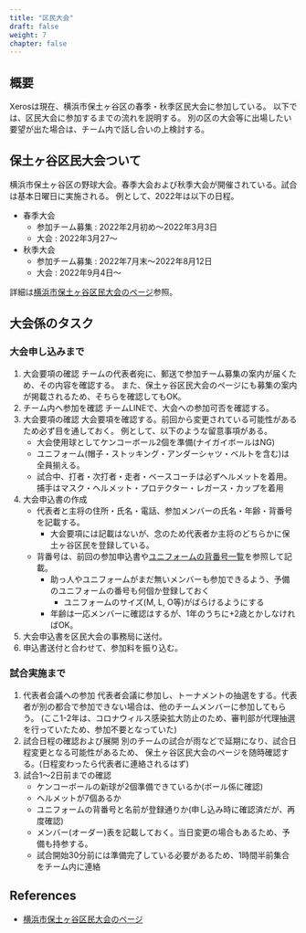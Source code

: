 ```yaml
---
title: "区民大会"
draft: false
weight: 7
chapter: false
---
```


## 概要

Xerosは現在、横浜市保土ヶ谷区の春季・秋季区民大会に参加している。
以下では、区民大会に参加するまでの流れを説明する。
別の区の大会等に出場したい要望が出た場合は、チーム内で話し合いの上検討する。

## 保土ヶ谷区民大会ついて

横浜市保土ヶ谷区の野球大会。春季大会および秋季大会が開催されている。試合は基本日曜日に実施される。
例として、2022年は以下の日程。

- 春季大会
  - 参加チーム募集 : 2022年2月初め～2022年3月3日
  - 大会 : 2022年3月27～
- 秋季大会
  - 参加チーム募集 : 2022年7月末～2022年8月12日
  - 大会 : 2022年9月4日～

詳細は[横浜市保土ヶ谷区民大会のページ](http://kokudai.gotohp.jp/kumin/top.html)参照。

## 大会係のタスク

### 大会申し込みまで

1. 大会要項の確認
チームの代表者宛に、郵送で参加チーム募集の案内が届くため、その内容を確認する。
また、保土ヶ谷区民大会のページにも募集の案内が掲載されるため、そちらを確認してもOK。
1. チーム内へ参加を確認
チームLINEで、大会への参加可否を確認する。
1. 大会要項の確認
大会要項を確認する。前回から変更されている可能性があるため必ず目を通しておく。  例として、以下のような留意事項がある。
   - 大会使用球としてケンコーボール2個を準備(ナイガイボールはNG)
   - ユニフォーム(帽子・ストッキング・アンダーシャツ・ベルトを含む)は全員揃える。
   - 試合中、打者・次打者・走者・ベースコーチは必ずヘルメットを着用。捕手はマスク・ヘルメット・プロテクター・レガース・カップを着用
1. 大会申込書の作成
   - 代表者と主将の住所・氏名・電話、参加メンバーの氏名・年齢・背番号を記載する。
     - 大会要項には記載はないが、念のため代表者か主将のどちらかに保土ヶ谷区民を登録している。
   - 背番号は、前回の参加申込書や[ユニフォームの背番号一覧](https://docs.google.com/spreadsheets/d/10Yw4BBcUwS_rYyfVtLdFKmGq-w5ArhuFeoCh2UAPdG0/edit?usp=drivesdk)を参照して記載。
     - 助っ人やユニフォームがまだ無いメンバーも参加できるよう、予備のユニフォームの番号も何個か登録しておく
       - ユニフォームのサイズ(M, L, O等)がばらけるようにする
     - 年齢は一応メンバーに確認はするが、1年のうちに+2歳とかしなければOK。
1. 大会申込書を区民大会の事務局に送付。
1. 申込書送付と合わせて、参加料を振り込む。

### 試合実施まで

1. 代表者会議への参加
代表者会議に参加し、トーナメントの抽選をする。代表者が別の都合で参加できない場合は、他のチームメンバーに参加してもらう。
(ここ1-2年は、コロナウィルス感染拡大防止のため、審判部が代理抽選を行っていたため、参加不要となっていた)
1. 試合日程の確認および展開
別のチームの試合が雨などで延期になり、試合日程変更となる可能性があるため、
保土ヶ谷区民大会のページを随時確認する。(日程変わったら代表者に連絡されるはず)
1. 試合1～2日前までの確認
   - ケンコーボールの新球が2個準備できているか(ボール係に確認)
   - ヘルメットが7個あるか
   - ユニフォームの背番号と名前が登録通りか(申し込み時に確認済だが、再度確認)
   - メンバー(オーダー)表を記載しておく。当日変更の場合もあるため、予備も持参する。
   - 試合開始30分前には準備完了している必要があるため、1時間半前集合をチーム内に連絡

## References

- [横浜市保土ヶ谷区民大会のページ](http://kokudai.gotohp.jp/kumin/top.html)
